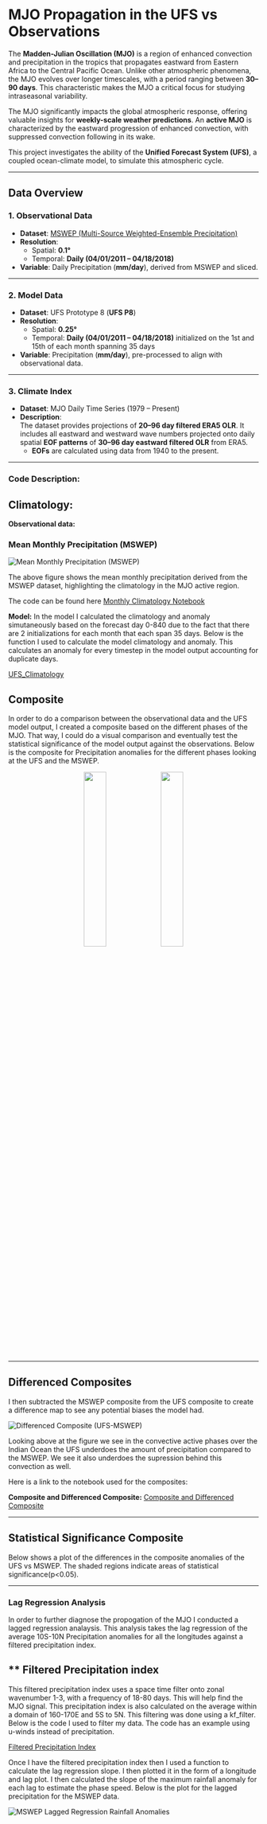 # **MJO Propagation in the UFS vs Observations**

The **Madden-Julian Oscillation (MJO)** is a region of enhanced convection and precipitation in the tropics that propagates eastward from Eastern Africa to the Central Pacific Ocean. Unlike other atmospheric phenomena, the MJO evolves over longer timescales, with a period ranging between **30–90 days**. This characteristic makes the MJO a critical focus for studying intraseasonal variability.

The MJO significantly impacts the global atmospheric response, offering valuable insights for **weekly-scale weather predictions**. An **active MJO** is characterized by the eastward progression of enhanced convection, with suppressed convection following in its wake.  

This project investigates the ability of the **Unified Forecast System (UFS)**, a coupled ocean-climate model, to simulate this atmospheric cycle.
 
---

## **Data Overview**

### **1. Observational Data**
- **Dataset**: [MSWEP (Multi-Source Weighted-Ensemble Precipitation)](https://www.gloh2o.org/mswep/)
- **Resolution**:
  - Spatial: **0.1°**
  - Temporal: **Daily (04/01/2011 – 04/18/2018)**
- **Variable**: Daily Precipitation (**mm/day**), derived from MSWEP and sliced.

---

### **2. Model Data**
- **Dataset**: UFS Prototype 8 (**UFS P8**)
- **Resolution**:
  - Spatial: **0.25°**
  - Temporal: **Daily (04/01/2011 – 04/18/2018)** initialized on the 1st and 15th of each month spanning 35 days
- **Variable**: Precipitation (**mm/day**), pre-processed to align with observational data.

---

### **3. Climate Index**
- **Dataset**: MJO Daily Time Series (1979 – Present)
- **Description**:  
  The dataset provides projections of **20–96 day filtered ERA5 OLR**. It includes all eastward and westward wave numbers projected onto daily spatial **EOF patterns** of **30–96 day eastward filtered OLR** from ERA5.  
  - **EOFs** are calculated using data from 1940 to the present.

---

### **Code Description:**

## **Climatology:**

**Observational data:**

### **Mean Monthly Precipitation (MSWEP)**
![Mean Monthly Precipitation (MSWEP)](https://raw.githubusercontent.com/kubastan/CLIM680_Project/figures/MSWEP_MEAN_MON.jpg)

The above figure shows the mean monthly precipitation derived from the MSWEP dataset, highlighting the climatology in the MJO active region.

The code can be found here
[Monthly Climatology Notebook](Monthly_Climatology.ipynb)

**Model:**
In the model I calculated the climatology and anomaly simutaneously based on the forecast day 0-840 due to the fact that there are 2 initializations for each month that each span 35 days. Below is the function I used to calculate the model climatology and anomaly. This calculates an anomaly for every timestep in the model output accounting for duplicate days.

[UFS_Climatology](Calculate_Anomalies_UFS.ipynb)

## **Composite**

In order to do a comparison between the observational data and the UFS model output, I created a composite based on the different phases of the MJO. That way, I could do a visual comparison and eventually test the statistical significance of the model output against the observations. Below is the composite for Precipitation anomalies for the different phases looking at the UFS and the MSWEP.

<div style="text-align: center;">
  <img src="https://raw.githubusercontent.com/kubastan/CLIM680_Project/figures/COMP_MSWEP.jpg" width="30%" style="display: inline-block;" />
  <img src="https://raw.githubusercontent.com/kubastan/CLIM680_Project/figures/COMP_UFS.jpg" width="30%" style="display: inline-block;" />
</div>

--- 
## **Differenced Composites**

I then subtracted the MSWEP composite from the UFS composite to create a difference map to see any potential biases the model had.

![Differenced Composite (UFS-MSWEP) ](https://raw.githubusercontent.com/kubastan/CLIM680_Project/figures/DIFF_COMP.jpg)

Looking above at the figure we see in the convective active phases over the Indian Ocean the UFS underdoes the amount of precipitation compared to the MSWEP. We see it also underdoes the supression behind this convection as well.

Here is a link to the notebook used for the composites:

**Composite and Differenced Composite:**
[Composite and Differenced Composite](Composite_differences.ipynb)


---

## **Statistical Significance Composite**
Below shows a plot of the differences in the composite anomalies of the UFS vs MSWEP. The shaded regions indicate areas of statistical significance(p<0.05). 










---

### **Lag Regression Analysis**
In order to further diagnose the propogation of the MJO I conducted a lagged regression analaysis. This analysis takes the lag regression of the average 10S-10N Precipitation anomalies for all the longitudes against a filtered precipitation index. 

## ** Filtered Precipitation index
This filtered precipitation index uses a space time filter onto zonal wavenumber 1-3, with a frequency of 18-80 days. This will help find the MJO signal. This precipitation index is also calculated on the average within a domain of 160-170E and 5S to 5N. This filtering was done using a kf_filter. Below is the code I used to filter my data. The code has an example using u-winds instead of precipitation.

[Filtered Precipitation Index ](kf_filter.ipynb)


Once I have the filtered precipitation index then I used a function to calculate the lag regression slope. I then plotted it in the form of a longitude and lag plot. I then calculated the slope of the maximum rainfall anomaly for each lag to estimate the phase speed. Below is the plot for the lagged precipitation for the MSWEP data. 

![MSWEP Lagged Regression Rainfall Anomalies ](https://raw.githubusercontent.com/kubastan/CLIM680_Project/figures/MSWEP_LAG.jpg)



